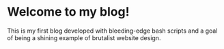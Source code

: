 # Welcome to my blog!

This is my first blog developed with bleeding-edge bash scripts and a goal of
being a shining example of brutalist website design.
